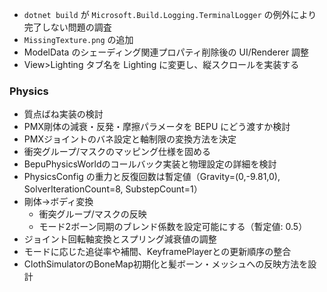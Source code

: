 * `dotnet build` が `Microsoft.Build.Logging.TerminalLogger` の例外により完了しない問題の調査
* `MissingTexture.png` の追加
* ModelData のシェーディング関連プロパティ削除後の UI/Renderer 調整
* View>Lighting タブ名を Lighting に変更し、縦スクロールを実装する

### Physics
- 質点ばね実装の検討
- PMX剛体の減衰・反発・摩擦パラメータを BEPU にどう渡すか検討
- PMXジョイントのバネ設定と軸制限の変換方法を決定
- 衝突グループ/マスクのマッピング仕様を固める
- BepuPhysicsWorldのコールバック実装と物理設定の詳細を検討
- PhysicsConfig の重力と反復回数は暫定値（Gravity=(0,-9.81,0), SolverIterationCount=8, SubstepCount=1）
- 剛体→ボディ変換
  - 衝突グループ/マスクの反映
  - モード2ボーン同期のブレンド係数を設定可能にする（暫定値: 0.5）
- ジョイント回転軸変換とスプリング減衰値の調整
- モードに応じた追従率や補間、KeyframePlayerとの更新順序の整合
- ClothSimulatorのBoneMap初期化と髪ボーン・メッシュへの反映方法を設計
